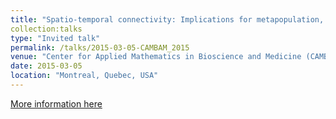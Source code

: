 ```yaml
---
title: "Spatio-temporal connectivity: Implications for metapopulation, metacommunity and application in marine reserves."
collection:talks
type: "Invited talk"
permalink: /talks/2015-03-05-CAMBAM_2015
venue: "Center for Applied Mathematics in Bioscience and Medicine (CAMBAM) seminar, March 5th, 2015."
date: 2015-03-05
location: "Montreal, Quebec, USA"
---
```


[More information here](https://www.mcgill.ca/cambam/)
